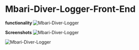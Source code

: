 # Mbari-Diver-Logger-Front-End
<b>functionality </b>
![Mbari-Diver-Logger](https://user-images.githubusercontent.com/38442810/63825925-81c04800-c911-11e9-925e-44f37b00a86b.png)

<b>Screenshots</b>
![Mbari-Diver-Logger](https://user-images.githubusercontent.com/38442810/63825885-563d5d80-c911-11e9-9d36-488c7371d520.png)


![Mbari-Diver-Logger](https://user-images.githubusercontent.com/38442810/63825888-5dfd0200-c911-11e9-8ce8-1e3d55de36ea.png)
